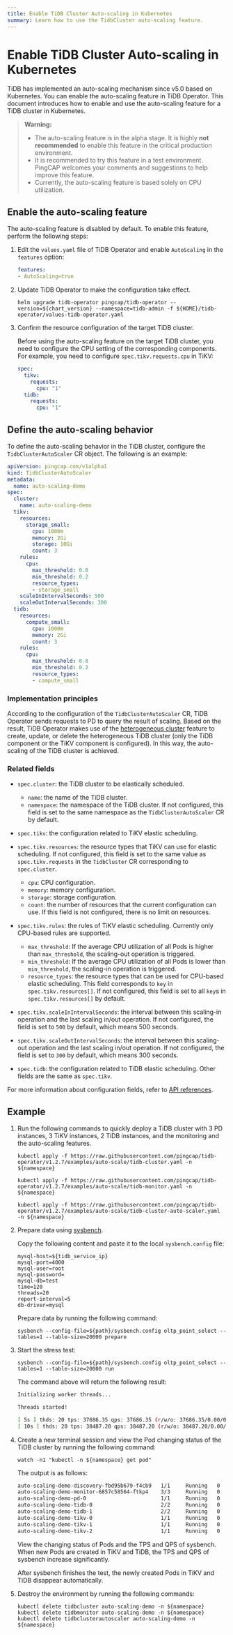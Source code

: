 ```yaml
---
title: Enable TiDB Cluster Auto-scaling in Kubernetes
summary: Learn how to use the TidbCluster auto-scaling feature.
---
```


# Enable TiDB Cluster Auto-scaling in Kubernetes

TiDB has implemented an auto-scaling mechanism since v5.0 based on Kubernetes. You can enable the auto-scaling feature in TiDB Operator. This document introduces how to enable and use the auto-scaling feature for a TiDB cluster in Kubernetes.

> **Warning:**
>
> * The auto-scaling feature is in the alpha stage. It is highly **not recommended** to enable this feature in the critical production environment.
> * It is recommended to try this feature in a test environment. PingCAP welcomes your comments and suggestions to help improve this feature.
> * Currently, the auto-scaling feature is based solely on CPU utilization.

## Enable the auto-scaling feature

The auto-scaling feature is disabled by default. To enable this feature, perform the following steps:

1. Edit the `values.yaml` file of TiDB Operator and enable `AutoScaling` in the `features` option:

    ```yaml
    features:
    - AutoScaling=true
    ```

2. Update TiDB Operator to make the configuration take effect.

    
    ```shell
    helm upgrade tidb-operator pingcap/tidb-operator --version=${chart_version} --namespace=tidb-admin -f ${HOME}/tidb-operator/values-tidb-operator.yaml
    ```

3. Confirm the resource configuration of the target TiDB cluster.

    Before using the auto-scaling feature on the target TiDB cluster, you need to configure the CPU setting of the corresponding components. For example, you need to configure `spec.tikv.requests.cpu` in TiKV:

    ```yaml
    spec:
      tikv:
        requests:
          cpu: "1"
      tidb:
        requests:
          cpu: "1"
    ```

## Define the auto-scaling behavior

To define the auto-scaling behavior in the TiDB cluster, configure the `TidbClusterAutoScaler` CR object. The following is an example:

```yaml
apiVersion: pingcap.com/v1alpha1
kind: TidbClusterAutoScaler
metadata:
  name: auto-scaling-demo
spec:
  cluster:
    name: auto-scaling-demo
  tikv:
    resources:
      storage_small:
        cpu: 1000m
        memory: 2Gi
        storage: 10Gi
        count: 3
    rules:
      cpu:
        max_threshold: 0.8
        min_threshold: 0.2
        resource_types:
        - storage_small
    scaleInIntervalSeconds: 500
    scaleOutIntervalSeconds: 300
  tidb:
    resources:
      compute_small:
        cpu: 1000m
        memory: 2Gi
        count: 3
    rules:
      cpu:
        max_threshold: 0.8
        min_threshold: 0.2
        resource_types:
        - compute_small
```

### Implementation principles

According to the configuration of the `TidbClusterAutoScaler` CR, TiDB Operator sends requests to PD to query the result of scaling. Based on the result, TiDB Operator makes use of the [heterogeneous cluster](deploy-heterogeneous-tidb-cluster.md) feature to create, update, or delete the heterogeneous TiDB cluster (only the TiDB component or the TiKV component is configured). In this way, the auto-scaling of the TiDB cluster is achieved.

### Related fields

* `spec.cluster`: the TiDB cluster to be elastically scheduled.

    * `name`: the name of the TiDB cluster.
    * `namespace`: the namespace of the TiDB cluster. If not configured, this field is set to the same namespace as the `TidbClusterAutoScaler` CR by default.

* `spec.tikv`: the configuration related to TiKV elastic scheduling.
* `spec.tikv.resources`: the resource types that TiKV can use for elastic scheduling. If not configured, this field is set to the same value as `spec.tikv.requests` in the `TidbCluster` CR corresponding to `spec.cluster`.

    * `cpu`: CPU configuration.
    * `memory`: memory configuration.
    * `storage`: storage configuration.
    * `count`: the number of resources that the current configuration can use. If this field is not configured, there is no limit on resources.

* `spec.tikv.rules`: the rules of TiKV elastic scheduling. Currently only CPU-based rules are supported.

    * `max_threshold`: If the average CPU utilization of all Pods is higher than `max_threshold`, the scaling-out operation is triggered.
    * `min_threshold`: If the average CPU utilization of all Pods is lower than `min_threshold`, the scaling-in operation is triggered.
    * `resource_types`: the resource types that can be used for CPU-based elastic scheduling. This field corresponds to `key` in `spec.tikv.resources[]`. If not configured, this field is set to all `key`s in `spec.tikv.resources[]` by default.

* `spec.tikv.scaleInIntervalSeconds`: the interval between this scaling-in operation and the last scaling in/out operation. If not configured, the field is set to `500` by default, which means 500 seconds.
* `spec.tikv.scaleOutIntervalSeconds`: the interval between this scaling-out operation and the last scaling in/out operation. If not configured, the field is set to `300` by default, which means 300 seconds.
* `spec.tidb`: the configuration related to TiDB elastic scheduling. Other fields are the same as `spec.tikv`.

For more information about configuration fields, refer to [API references](https://github.com/pingcap/tidb-operator/blob/master/docs/api-references/docs.md#basicautoscalerspec).

## Example

1. Run the following commands to quickly deploy a TiDB cluster with 3 PD instances, 3 TiKV instances, 2 TiDB instances, and the monitoring and the auto-scaling features.

    
    ```shell
    kubectl apply -f https://raw.githubusercontent.com/pingcap/tidb-operator/v1.2.7/examples/auto-scale/tidb-cluster.yaml -n ${namespace}
    ```

    
    ```shell
    kubectl apply -f https://raw.githubusercontent.com/pingcap/tidb-operator/v1.2.7/examples/auto-scale/tidb-monitor.yaml -n ${namespace}
    ```

    
    ```shell
    kubectl apply -f https://raw.githubusercontent.com/pingcap/tidb-operator/v1.2.7/examples/auto-scale/tidb-cluster-auto-scaler.yaml  -n ${namespace}
    ```

2. Prepare data using [sysbench](https://github.com/akopytov/sysbench).

    Copy the following content and paste it to the local `sysbench.config` file:

    
    ```config
    mysql-host=${tidb_service_ip}
    mysql-port=4000
    mysql-user=root
    mysql-password=
    mysql-db=test
    time=120
    threads=20
    report-interval=5
    db-driver=mysql
    ```

    Prepare data by running the following command:

    
    ```shell
    sysbench --config-file=${path}/sysbench.config oltp_point_select --tables=1 --table-size=20000 prepare
    ```

3. Start the stress test:

    
    ```shell
    sysbench --config-file=${path}/sysbench.config oltp_point_select --tables=1 --table-size=20000 run
    ```

    The command above will return the following result:

    ```sh
    Initializing worker threads...

    Threads started!

    [ 5s ] thds: 20 tps: 37686.35 qps: 37686.35 (r/w/o: 37686.35/0.00/0.00) lat (ms,95%): 0.99 err/s: 0.00 reconn/s: 0.00
    [ 10s ] thds: 20 tps: 38487.20 qps: 38487.20 (r/w/o: 38487.20/0.00/0.00) lat (ms,95%): 0.95 err/s: 0.00 reconn/s: 0.00
    ```

4. Create a new terminal session and view the Pod changing status of the TiDB cluster by running the following command:

    
    ```shell
    watch -n1 "kubectl -n ${namespace} get pod"
    ```

    The output is as follows:

    ```sh
    auto-scaling-demo-discovery-fbd95b679-f4cb9   1/1     Running   0          17m
    auto-scaling-demo-monitor-6857c58564-ftkp4    3/3     Running   0          17m
    auto-scaling-demo-pd-0                        1/1     Running   0          17m
    auto-scaling-demo-tidb-0                      2/2     Running   0          15m
    auto-scaling-demo-tidb-1                      2/2     Running   0          15m
    auto-scaling-demo-tikv-0                      1/1     Running   0          15m
    auto-scaling-demo-tikv-1                      1/1     Running   0          15m
    auto-scaling-demo-tikv-2                      1/1     Running   0          15m
    ```

    View the changing status of Pods and the TPS and QPS of sysbench. When new Pods are created in TiKV and TiDB, the TPS and QPS of sysbench increase significantly.

    After sysbench finishes the test, the newly created Pods in TiKV and TiDB disappear automatically.

5. Destroy the environment by running the following commands:

    
    ```shell
    kubectl delete tidbcluster auto-scaling-demo -n ${namespace}
    kubectl delete tidbmonitor auto-scaling-demo -n ${namespace}
    kubectl delete tidbclusterautoscaler auto-scaling-demo -n ${namespace}
    ```
